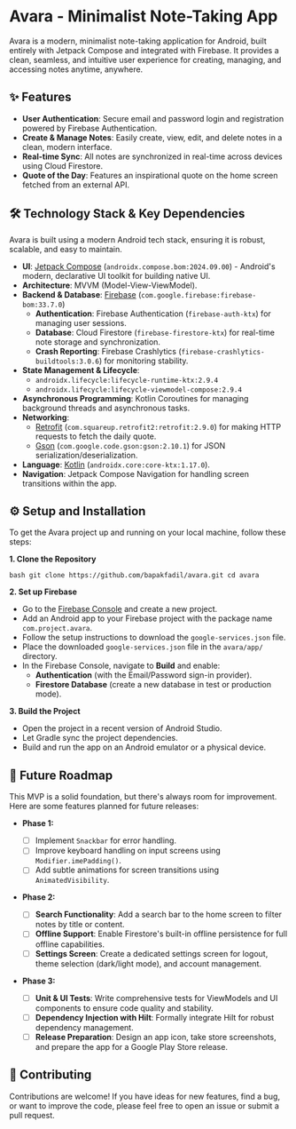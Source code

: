 # Avara - Minimalist Note-Taking App

Avara is a modern, minimalist note-taking application for Android, built entirely with Jetpack Compose and integrated with Firebase. It provides a clean, seamless, and intuitive user experience for creating, managing, and accessing notes anytime, anywhere.

## ✨ Features

- **User Authentication**: Secure email and password login and registration powered by Firebase Authentication.
- **Create & Manage Notes**: Easily create, view, edit, and delete notes in a clean, modern interface.
- **Real-time Sync**: All notes are synchronized in real-time across devices using Cloud Firestore.
- **Quote of the Day**: Features an inspirational quote on the home screen fetched from an external API.

## 🛠️ Technology Stack & Key Dependencies

Avara is built using a modern Android tech stack, ensuring it is robust, scalable, and easy to maintain.

- **UI**: [Jetpack Compose](https://developer.android.com/jetpack/compose) (`androidx.compose.bom:2024.09.00`) - Android's modern, declarative UI toolkit for building native UI.
- **Architecture**: MVVM (Model-View-ViewModel).
- **Backend & Database**: [Firebase](https://firebase.google.com/) (`com.google.firebase:firebase-bom:33.7.0`)
  - **Authentication**: Firebase Authentication (`firebase-auth-ktx`) for managing user sessions.
  - **Database**: Cloud Firestore (`firebase-firestore-ktx`) for real-time note storage and synchronization.
  - **Crash Reporting**: Firebase Crashlytics (`firebase-crashlytics-buildtools:3.0.6`) for monitoring stability.
- **State Management & Lifecycle**:
  - `androidx.lifecycle:lifecycle-runtime-ktx:2.9.4`
  - `androidx.lifecycle:lifecycle-viewmodel-compose:2.9.4`
- **Asynchronous Programming**: Kotlin Coroutines for managing background threads and asynchronous tasks.
- **Networking**:
  - [Retrofit](https://square.github.io/retrofit/) (`com.squareup.retrofit2:retrofit:2.9.0`) for making HTTP requests to fetch the daily quote.
  - [Gson](https://github.com/google/gson) (`com.google.code.gson:gson:2.10.1`) for JSON serialization/deserialization.
- **Language**: [Kotlin](https://kotlinlang.org/) (`androidx.core:core-ktx:1.17.0`).
- **Navigation**: Jetpack Compose Navigation for handling screen transitions within the app.

## ⚙️ Setup and Installation

To get the Avara project up and running on your local machine, follow these steps:

**1. Clone the Repository**

```
bash git clone https://github.com/bapakfadil/avara.git cd avara
```

**2. Set up Firebase**

- Go to the [Firebase Console](https://console.firebase.google.com/) and create a new project.
- Add an Android app to your Firebase project with the package name `com.project.avara`.
- Follow the setup instructions to download the `google-services.json` file.
- Place the downloaded `google-services.json` file in the `avara/app/` directory.
- In the Firebase Console, navigate to **Build** and enable:
  - **Authentication** (with the Email/Password sign-in provider).
  - **Firestore Database** (create a new database in test or production mode).

**3. Build the Project**

- Open the project in a recent version of Android Studio.
- Let Gradle sync the project dependencies.
- Build and run the app on an Android emulator or a physical device.

## 🚀 Future Roadmap

This MVP is a solid foundation, but there's always room for improvement. Here are some features planned for future releases:

- **Phase 1:**

  - [ ] Implement `Snackbar` for error handling.
  - [ ] Improve keyboard handling on input screens using `Modifier.imePadding()`.
  - [ ] Add subtle animations for screen transitions using `AnimatedVisibility`.

- **Phase 2:**

  - [ ] **Search Functionality**: Add a search bar to the home screen to filter notes by title or content.
  - [ ] **Offline Support**: Enable Firestore's built-in offline persistence for full offline capabilities.
  - [ ] **Settings Screen**: Create a dedicated settings screen for logout, theme selection (dark/light mode), and account management.

- **Phase 3:**
  - [ ] **Unit & UI Tests**: Write comprehensive tests for ViewModels and UI components to ensure code quality and stability.
  - [ ] **Dependency Injection with Hilt**: Formally integrate Hilt for robust dependency management.
  - [ ] **Release Preparation**: Design an app icon, take store screenshots, and prepare the app for a Google Play Store release.

## 🤝 Contributing

Contributions are welcome! If you have ideas for new features, find a bug, or want to improve the code, please feel free to open an issue or submit a pull request.
